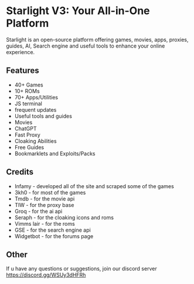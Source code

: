 # Starlight V3: Your All-in-One Platform
Starlight is an open-source platform offering games, movies, apps, proxies, guides, AI, 
  Search engine and useful tools to enhance your online experience.
## Features
 - 40+ Games
 - 10+ ROMs
 - 70+ Apps/Utilities
 - JS terminal
 - frequent updates
 - Useful tools and guides
 - Movies
 - ChatGPT
 - Fast Proxy
 - Cloaking Abilities
 - Free Guides
 - Bookmarklets and Exploits/Packs
## Credits
 - Infamy - developed all of the site and scraped some of the games
 - 3kh0 - for most of the games
 - Tmdb - for the movie api
 - TIW - for the proxy base
 - Groq - for the ai api
 - Seraph - for the cloaking icons and roms
 - Vimms lair - for the roms
 - GSE - for the search engine api
 - Widgetbot - for the forums page

## Other
If u have any questions or suggestions, join our discord server
https://discord.gg/WSUy3dHFRh